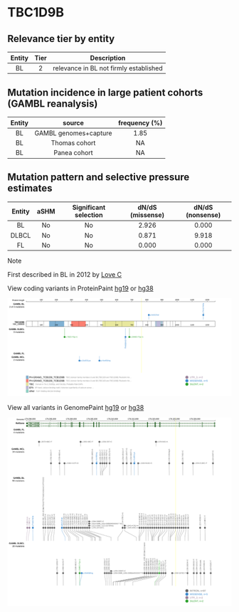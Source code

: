 # TBC1D9B

## Relevance tier by entity

|Entity|Tier|Description                           |
|:------:|:----:|--------------------------------------|
|BL    |2   |relevance in BL not firmly established|

## Mutation incidence in large patient cohorts (GAMBL reanalysis)

|Entity|source               |frequency (%)|
|:------:|:---------------------:|:-------------:|
|BL    |GAMBL genomes+capture|1.85         |
|BL    |Thomas cohort        |  NA         |
|BL    |Panea cohort         |  NA         |

## Mutation pattern and selective pressure estimates

|Entity|aSHM|Significant selection|dN/dS (missense)|dN/dS (nonsense)|
|:------:|:----:|:---------------------:|:----------------:|:----------------:|
|BL    |No  |No                   |2.926           |0.000           |
|DLBCL |No  |No                   |0.871           |9.918           |
|FL    |No  |No                   |0.000           |0.000           |


> [!NOTE]
> First described in BL in 2012 by [Love C](https://pubmed.ncbi.nlm.nih.gov/23143597)


View coding variants in ProteinPaint [hg19](https://www.bcgsc.ca/downloads/morinlab/GAMBL/test/genes/TBC1D9B_protein.html)  or [hg38](https://www.bcgsc.ca/downloads/morinlab/GAMBL/test/genes/TBC1D9B_protein_hg38.html)

![image](images/proteinpaint/TBC1D9B_NM_198868.svg)

View all variants in GenomePaint [hg19](https://www.bcgsc.ca/downloads/morinlab/GAMBL/test/genes/TBC1D9B.html)  or [hg38](https://www.bcgsc.ca/downloads/morinlab/GAMBL/test/genes/TBC1D9B_hg38.html)

![image](images/proteinpaint/TBC1D9B.svg)
